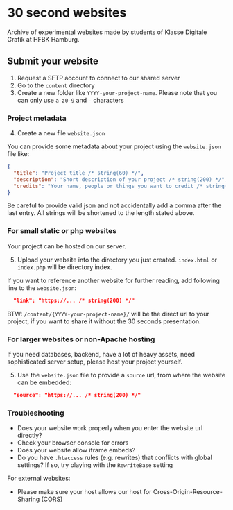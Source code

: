 # 30 second websites
Archive of experimental websites made by students of Klasse Digitale Grafik at HFBK Hamburg.

## Submit your website

1. Request a SFTP account to connect to our shared server
2. Go to the `content` directory
3. Create a new folder like `YYYY-your-project-name`. Please note that you can only use `a-z0-9` and `-` characters

### Project metadata

4. Create a new file `website.json`

You can provide some metadata about your project using the `website.json` file like:
```json
{
  "title": "Project title /* string(60) */",
  "description": "Short description of your project /* string(200) */",
  "credits": "Your name, people or things you want to credit /* string(200) */"
}
```

Be careful to provide valid json and not accidentally add a comma after the last entry. All strings will be shortened to the length stated above.

### For small static or php websites

Your project can be hosted on our server.

5. Upload your website into the directory you just created. `index.html` or `index.php` will be directory index.

If you want to reference another website for further reading, add following line to the `website.json`:
```json
  "link": "https://... /* string(200) */"
```

BTW: `/content/{YYYY-your-project-name}/` will be the direct url to your project, if you want to share it without the 30 seconds presentation.

### For larger websites or non-Apache hosting

If you need databases, backend, have a lot of heavy assets, need sophisticated server setup, please host your project yourself.

5. Use the `website.json` file to provide a `source` url, from where the website can be embedded:
```json
  "source": "https://... /* string(200) */"
```

### Troubleshooting

- Does your website work properly when you enter the website url directly?
- Check your browser console for errors
- Does your website allow iframe embeds?
- Do you have `.htaccess` rules (e.g. rewrites) that conflicts with global settings? If so, try playing with the `RewriteBase` setting

For external websites:
- Please make sure your host allows our host for Cross-Origin-Resource-Sharing (CORS)
